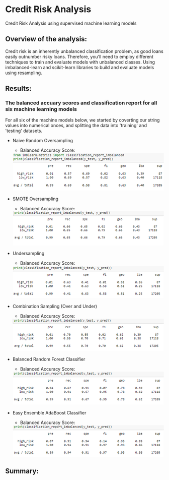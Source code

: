 # Credit Risk Analysis
Credit Risk Analysis using supervised machine learning models

## Overview of the analysis:
Credit risk is an inherently unbalanced classification problem, as good loans easily outnumber risky loans. Therefore, you’ll need to employ different techniques to train and evaluate models with unbalanced classes. Using imbalanced-learn and scikit-learn libraries to build and evaluate models using resampling.

## Results: 
### The balanced accuary scores and classification report for all six machine learning models

For all six of the machine models below, we started by coverting our string values into numerical onces, and splitting the data into 'training' and 'testing' datasets.

- Naive Random Oversampling
  - Balanced Accuracy Score: 
  <img src="https://github.com/roy-mojica/Credit_Risk_Analysis/blob/main/Module-17-Challenge-Resources/images/naive_random_oversampling.PNG">
  
- SMOTE Oversampling
  - Balanced Accuracy Score:
  <img src="https://github.com/roy-mojica/Credit_Risk_Analysis/blob/main/Module-17-Challenge-Resources/images/smote_oversampling.PNG">
  
- Undersampling
  - Balanced Accuracy Score:
  <img src="https://github.com/roy-mojica/Credit_Risk_Analysis/blob/main/Module-17-Challenge-Resources/images/undersampling.PNG">
  
- Combination Sampling (Over and Under)
  - Balanced Accuracy Score: 
  <img src="https://github.com/roy-mojica/Credit_Risk_Analysis/blob/main/Module-17-Challenge-Resources/images/combination.PNG">
  
- Balanced Random Forest Classifier
  - Balanced Accuracy Score: 
  <img src="https://github.com/roy-mojica/Credit_Risk_Analysis/blob/main/Module-17-Challenge-Resources/images/brfc.PNG">
  
- Easy Ensemble AdaBoost Classifier
  - Balanced Accuracy Score: 
  <img src="https://github.com/roy-mojica/Credit_Risk_Analysis/blob/main/Module-17-Challenge-Resources/images/eeabc.PNG">

## Summary: 
